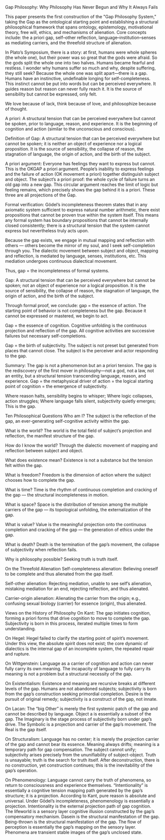 Gap Philosophy: Why Philosophy Has Never Begun and Why It Always Fails

This paper presents the first construction of the "Gap Philosophy System," taking the Gap as the ontological starting point and establishing a structural philosophical framework that spans ontology, epistemology, motivational theory, free will, ethics, and mechanisms of alienation. Core concepts include: the a priori gap, self–other reflection, language–institution–senses as mediating carriers, and the threefold structure of alienation.

In Plato’s Symposium, there is a story: at first, humans were whole spheres (the whole one), but their power was so great that the gods were afraid. So the gods split the whole one into two halves. Humans became fearful and restless. I wonder why humans suffer so much and why, despite suffering, they still seek? Because the whole one was split apart—there is a gap. Humans have an instinctive, undefinable longing for self-completeness. This instinct cannot be put into words but can be perceived everywhere. It guides reason but reason can never fully reach it. It is the source of sensibility but cannot be expressed, only felt.

We love because of lack, think because of love, and philosophize because of thought.

A priori: A structural tension that can be perceived everywhere but cannot be spoken, prior to language, reason, and experience. It is the beginning of cognition and action (similar to the unconscious and conscious).

Definition of Gap: A structural tension that can be perceived everywhere but cannot be spoken; it is neither an object of experience nor a logical proposition. It is the source of sensibility, the collapse of reason, the stagnation of language, the origin of action, and the birth of the subject.

A priori argument: Everyone has feelings they want to express but cannot. This is the OKGAP a priori argument. People’s inability to express feelings and the failure of action (OK movement a priori) together distinguish subject and object. The subject’s a priori proof: the whole cycle of failure turns an old gap into a new gap. This circular argument reaches the limit of logic but feeling remains, which precisely shows the gap behind it is a priori. These three are all projections of the Gap.

Formal verification: Gödel’s incompleteness theorem states that in any axiomatic system sufficient to express natural number arithmetic, there exist propositions that cannot be proven true within the system itself. This means any formal system has boundary propositions that cannot be internally closed consistently; there is a structural tension that the system cannot express but nevertheless truly acts upon.

Because the gap exists, we engage in mutual mapping and reflection with others — others become the mirror of my soul, and I seek self-completion through you. The dialectic movement between subject and object, mapping and reflection, is mediated by language, senses, institutions, etc. This mediation undergoes continuous dialectical movement.

Thus,
gap = the incompleteness of formal systems.

Gap: A structural tension that can be perceived everywhere but cannot be spoken; not an object of experience nor a logical proposition. It is the source of sensibility, the collapse of reason, the stagnation of language, the origin of action, and the birth of the subject.

Through formal proof, we conclude:
gap = the essence of action.
The starting point of behavior is not completeness but the gap.
Because it cannot be expressed or mastered, we begin to act.

Gap = the essence of cognition.
Cognitive unfolding is the continuous projection and reflection of the gap.
All cognitive activities are successive failures but necessary self-completions.

Gap = the birth of subjectivity.
The subject is not preset but generated from places that cannot close.
The subject is the perceiver and actor responding to the gap.

Summary:
The gap is not a phenomenon but an a priori tension.
The gap is the rediscovery of the first mover in philosophy—not a god, not a law, not an entity, but a structural tension transcending language, reason, and experience.
Gap = the metaphysical driver of action = the logical starting point of cognition = the emergence of subjectivity.

Where reason halts, sensibility begins to whisper;
Where logic collapses, action struggles;
Where language falls silent, subjectivity quietly emerges;
This is the gap.

Ten Philosophical Questions
Who am I?
The subject is the reflection of the gap, an ever-generating self-cognitive activity within the gap.

What is the world?
The world is the total field of subject’s projection and reflection, the manifest structure of the gap.

How do I know the world?
Through the dialectic movement of mapping and reflection between subject and object.

What does existence mean?
Existence is not a substance but the tension felt within the gap.

What is freedom?
Freedom is the dimension of action where the subject chooses how to complete the gap.

What is time?
Time is the rhythm of continuous completion and cracking of the gap — the structural incompleteness in motion.

What is space?
Space is the distribution of tension among the multiple carriers of the gap — its topological unfolding, the externalization of the gap.

What is value?
Value is the meaningful projection onto the continuous completion and cracking of the gap — the generation of ethics under the gap.

What is death?
Death is the termination of the gap’s movement, the collapse of subjectivity when reflection fails.

Why is philosophy possible?
Seeking truth is truth itself.

On the Threefold Alienation
Self-completeness alienation: Believing oneself to be complete and thus alienated from the gap itself.

Self-other alienation: Rejecting mediation, unable to see self’s alienation, mistaking mediation for an end, rejecting reflection, and thus alienated.

Carrier-origin alienation: Alienating the carrier from the origin; e.g., confusing sexual biology (carrier) for essence (origin), thus alienated.

Views on the History of Philosophy
On Kant:
The gap initiates cognition, forming a priori forms that drive cognition to move to complete the gap. Subjectivity is born in this process, iterated multiple times to form understanding.

On Hegel:
Hegel failed to clarify the starting point of spirit’s movement. Under this view, the absolute spirit does not exist; the core dynamic of dialectics is the internal gap of an incomplete system, the repeated repair and rupture.

On Wittgenstein:
Language as a carrier of cognition and action can never fully carry its own meaning. The incapacity of language to fully carry its meaning is not a problem but a structural necessity of the gap.

On Existentialism:
Existence and meaning are recursive breaks at different levels of the gap. Humans are not abandoned subjects; subjectivity is born from the gap’s construction seeking primordial completion. Desire is the pursuit of original remedy; subjectivity is a construct of the gap, not innate.

On Lacan:
The “big Other” is merely the first systemic patch of the gap and cannot be described by language. Object a is essentially a subset of the gap. The Imaginary is the stage process of subjectivity born under gap’s drive. The Symbolic is a projection and carrier of the gap’s movement. The Real is the gap itself.

On Structuralism:
Language has no center; it is merely the projection carrier of the gap and cannot bear its essence. Meaning always drifts; meaning is a temporary path for gap compensation. The subject cannot unify; subjectivity arises precisely from the ununifiability of subject-object. Truth is unsayable; truth is the search for truth itself. After deconstruction, there is no construction, yet construction continues; this is the inevitability of the gap’s operation.

On Phenomenology:
Language cannot carry the truth of phenomena, so return to consciousness and experience themselves. “Intentionality” is essentially a cognitive tension mapping path generated by the gap’s structure; it is a projection. According to Kant, pure reason is absolute and universal. Under Gödel’s incompleteness, phenomenology is essentially a projection. Intentionality is the external projection path of gap cognition. The lifeworld is a sensory layer cognitive illusion constructed by the gap’s compensatory mechanism. Dasein is the structural manifestation of the gap. Being-thrown is the structural manifestation of the gap. The flow of perception is essentially the gap’s mapping on the sensory layer. Phenomena are transient stable images of the gap’s unclosed state.

